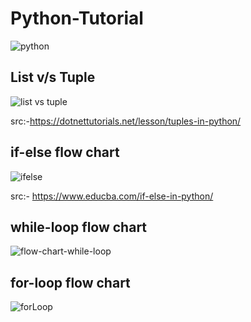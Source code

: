 # Python-Tutorial
![python](https://user-images.githubusercontent.com/67586773/104585122-9974a980-5689-11eb-9789-444631f8f8cb.png)
## List v/s Tuple 

![list vs tuple](https://user-images.githubusercontent.com/67586773/104598692-e2822900-569c-11eb-9580-462b054f3149.png)

src:-https://dotnettutorials.net/lesson/tuples-in-python/



## if-else flow chart

![ifelse](https://user-images.githubusercontent.com/67586773/104689765-1efb6680-5729-11eb-8868-05db14dba8af.png)

src:- https://www.educba.com/if-else-in-python/

## while-loop flow chart

![flow-chart-while-loop](https://user-images.githubusercontent.com/67586773/105038967-fe634180-5a85-11eb-8f2f-87be0ff80433.jpg)


## for-loop flow chart

![forLoop](https://user-images.githubusercontent.com/67586773/105038972-ff946e80-5a85-11eb-8d3d-1e50a1eb4636.jpg)
